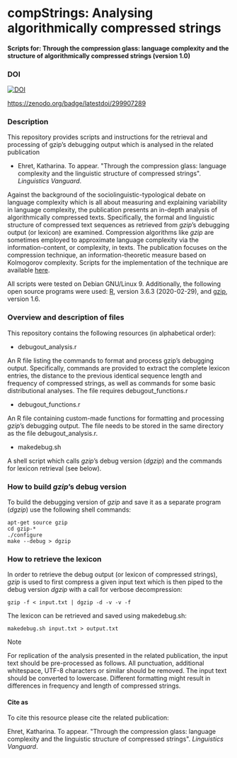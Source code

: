 # compStrings: Analysing algorithmically compressed strings

#### Scripts for: Through the compression glass: language complexity and the structure of algorithmically compressed strings (version 1.0)

### DOI

[![DOI](https://zenodo.org/badge/299907289.svg)](https://zenodo.org/badge/latestdoi/299907289)

https://zenodo.org/badge/latestdoi/299907289

### Description

This repository provides scripts and instructions for the retrieval and processing of gzip’s debugging output which is analysed in the related publication

- Ehret, Katharina. To appear. "Through the compression glass: language complexity and the linguistic structure of compressed strings". *Linguistics Vanguard*.

Against the background of the sociolinguistic-typological debate on language complexity which is all about measuring and explaining variability in language complexity, the publication presents an in-depth analysis of algorithmically compressed texts. Specifically, the formal and linguistic structure of compressed text sequences as retrieved from *gzip*’s debugging output (or lexicon) are examined. Compression algorithms like *gzip* are sometimes employed to approximate language complexity via the information-content, or complexity, in texts. The publication focuses on the compression technique, an information-theoretic measure based on Kolmogorov complexity. Scripts for the implementation of the technique are available [here](https://github.com/katehret/measuring-language-complexity).

All scripts were tested on Debian GNU/Linux 9. Additionally, the following open source programs were used: [R](https://www.r-project.org/), version 3.6.3 (2020-02-29), and [gzip](https://www.gzip.org/), version 1.6.


### Overview and description of files

This repository contains the following resources (in alphabetical order):

* debugout_analysis.r

An R file listing the commands to format and process gzip’s debugging output. Specifically, commands are provided to extract the complete lexicon entries, the distance to the previous identical sequence length and frequency of compressed strings, as well as commands for some basic distributional analyses. The file requires debugout_functions.r

* debugout_functions.r

An R file containing custom-made functions for formatting and processing *gzip*’s debugging output. The file needs to be stored in the same directory as the file debugout_analysis.r. 

* makedebug.sh

A shell script which calls *gzip*’s debug version (*dgzip*) and the commands for lexicon retrieval (see below).


### How to build *gzip*’s debug version

To build the debugging version of *gzip* and save it as a separate program (*dgzip*) use the following shell commands:

    apt-get source gzip
    cd gzip-*
    ./configure
    make --debug > dgzip

### How to retrieve the lexicon

In order to retrieve the debug output (or lexicon of compressed strings), *gzip* is used to first compress a given input text which is then piped to the debug version *dgzip* with a call for verbose decompression:

    gzip -f < input.txt | dgzip -d -v -v -f 

The lexicon can be retrieved and saved using makedebug.sh: 

    makedebug.sh input.txt > output.txt

> [!NOTE]
> For replication of the analysis presented in the related publication, the input text should be pre-processed as follows. All punctuation, additional whitespace, UTF-8 characters or similar should be removed. The input
> text should be converted to lowercase. Different formatting might result in differences in frequency and length of compressed strings.

#### Cite as

To cite this resource please cite the related publication:

Ehret, Katharina. To appear. "Through the compression glass: language complexity and the linguistic structure of compressed strings". *Linguistics Vanguard*.


